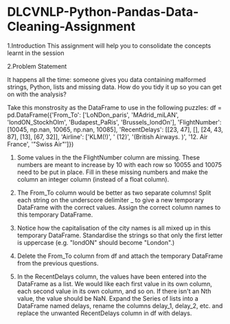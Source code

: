 # DLCVNLP-Python-Pandas-Data-Cleaning-Assignment

1.Introduction
This assignment will help you to consolidate the concepts learnt in the session

2.Problem Statement

It happens all the time: someone gives you data containing malformed strings,
Python, lists and missing data. How do you tidy it up so you can get on with the
analysis?

Take this monstrosity as the DataFrame to use in the following puzzles:
df = pd.DataFrame({'From_To': ['LoNDon_paris', 'MAdrid_miLAN',
'londON_StockhOlm',
'Budapest_PaRis', 'Brussels_londOn'],
'FlightNumber': [10045, np.nan, 10065, np.nan, 10085],
'RecentDelays': [[23, 47], [], [24, 43, 87], [13], [67, 32]],
'Airline': ['KLM(!)', '<Air France> (12)', '(British Airways. )',
'12. Air France', '"Swiss Air"']})

1. Some values in the the FlightNumber column are missing. These numbers are
meant to increase by 10 with each row so 10055 and 10075 need to be put in
place. Fill in these missing numbers and make the column an integer column
(instead of a float column).

2. The From_To column would be better as two separate columns! Split each
string on the underscore delimiter _ to give a new temporary DataFrame with
the correct values. Assign the correct column names to this temporary
DataFrame.

3. Notice how the capitalisation of the city names is all mixed up in this
temporary DataFrame. Standardise the strings so that only the first letter is
uppercase (e.g. "londON" should become "London".)

4. Delete the From_To column from df and attach the temporary DataFrame
from the previous questions.

5. In the RecentDelays column, the values have been entered into the
DataFrame as a list. We would like each first value in its own column, each 
second value in its own column, and so on. If there isn't an Nth value, the value
should be NaN.
Expand the Series of lists into a DataFrame named delays, rename the columns
delay_1, delay_2, etc. and replace the unwanted RecentDelays column in df
with delays.
